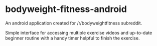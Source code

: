# bodyweight-fitness-android

An android application created for /r/bodyweightfitness subreddit. 

Simple interface for accessing multiple exercise videos and up-to-date beginner routine with a handy timer helpful to finish the exercise.

